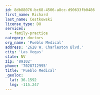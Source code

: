 ```yaml
---
id: 8db88076-bc68-4506-a8cc-d90633fb0486
first_name: Richard
last_name: Cestkowski
license_type: DO
services:
  - family-practice
category: doctors
org_name: 'Pueblo Medical'
address: '2628 W. Charleston Blvd.'
city: 'Las Vegas'
state: NV
zip: '89102'
phone: '7028712995'
title: 'Pueblo Medical'
_geoloc:
  lat: 36.1592
  lng: -115.247
---
```

